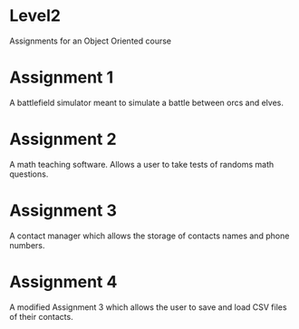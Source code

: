Level2
======

Assignments for an Object Oriented course

Assignment 1
==============================

A battlefield simulator meant to simulate a battle between orcs and elves.

Assignment 2
==============================

A math teaching software. Allows a user to take tests of randoms math questions.

Assignment 3
==============================

A contact manager which allows the storage of contacts names and phone numbers.

Assignment 4
==============================

A modified Assignment 3 which allows the user to save and load CSV files of their contacts.

